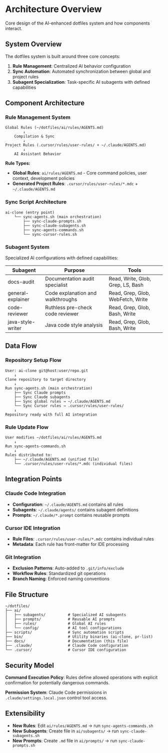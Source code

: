 # Architecture Overview

Core design of the AI-enhanced dotfiles system and how components interact.

## System Overview

The dotfiles system is built around three core concepts:

1. **Rule Management**: Centralized AI behavior configuration
2. **Sync Automation**: Automated synchronization between global and project rules  
3. **Subagent Specialization**: Task-specific AI subagents with defined capabilities

## Component Architecture

### Rule Management System

```
Global Rules (~/dotfiles/ai/rules/AGENTS.md)
        ↓
    Compilation & Sync
        ↓
Project Rules (.cursor/rules/user-rules/ + ~/.claude/AGENTS.md)
        ↓
    AI Assistant Behavior
```

**Rule Types:**
- **Global Rules**: `ai/rules/AGENTS.md` - Core command policies, user context, development policies
- **Generated Project Rules**: `.cursor/rules/user-rules/*.mdc` + `~/.claude/AGENTS.md`

### Sync Script Architecture

```
ai-clone (entry point)
    └── sync-agents.sh (main orchestration)
        ├── sync-claude-prompts.sh
        ├── sync-claude-subagents.sh  
        ├── sync-agents-commands.sh
        └── sync-cursor-rules.sh
```

### Subagent System

Specialized AI configurations with defined capabilities:

| Subagent | Purpose | Tools |
|----------|---------|-------|
| docs-audit | Documentation audit specialist | Read, Write, Glob, Grep, LS, Bash |
| general-explainer | Code explanation and walkthroughs | Read, Grep, Glob, WebFetch, Write |
| code-reviewer | Ruthless pre-check code reviewer | Read, Grep, Glob, Bash, Write |
| java-style-writer | Java code style analysis | Read, Grep, Glob, Bash, Write |

## Data Flow

### Repository Setup Flow

```
User: ai-clone git@host:user/repo.git
    ↓
Clone repository to target directory
    ↓
Run sync-agents.sh (main orchestration)
    ├── Sync Claude prompts
    ├── Sync Claude subagents
    ├── Sync global rules → ~/.claude/AGENTS.md
    └── Sync Cursor rules → .cursor/rules/user-rules/
    ↓
Repository ready with full AI integration
```

### Rule Update Flow

```
User modifies ~/dotfiles/ai/rules/AGENTS.md
    ↓
Run sync-agents-commands.sh
    ↓ 
Rules distributed to:
    ├── ~/.claude/AGENTS.md (unified file)
    └── .cursor/rules/user-rules/*.mdc (individual files)
```

## Integration Points

### Claude Code Integration
- **Configuration**: `~/.claude/AGENTS.md` contains all rules
- **Subagents**: `~/.claude/agents/` contains subagent definitions
- **Prompts**: `~/.claude/*.prompt` contains reusable prompts

### Cursor IDE Integration  
- **Rule Files**: `.cursor/rules/user-rules/*.mdc` contains individual rules
- **Metadata**: Each rule has front-matter for IDE processing

### Git Integration
- **Exclusion Patterns**: Auto-added to `.git/info/exclude`
- **Workflow Rules**: Standardized git operations
- **Branch Naming**: Enforced naming conventions

## File Structure

```
~/dotfiles/
├── ai/
│   ├── subagents/          # Specialized AI subagents
│   ├── prompts/            # Reusable AI prompts  
│   ├── rules/              # Global AI rules
│   └── config/             # AI tool configurations
├── scripts/                # Sync automation scripts
├── bin/                    # Utility binaries (ai-clone, pr-list)
├── docs/                   # Documentation (this file)
├── .claude/                # Claude Code configuration
└── .cursor/                # Cursor IDE configuration
```

## Security Model

**Command Execution Policy**: Rules define allowed operations with explicit confirmation for potentially dangerous commands.

**Permission System**: Claude Code permissions in `.claude/settings.local.json` control tool access.

## Extensibility

- **New Rules**: Edit `ai/rules/AGENTS.md` → run `sync-agents-commands.sh`
- **New Subagents**: Create file in `ai/subagents/` → run `sync-claude-subagents.sh`  
- **New Prompts**: Create `.md` file in `ai/prompts/` → run `sync-claude-prompts.sh`